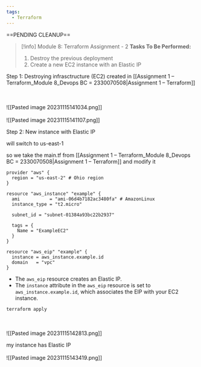 ```yaml
---
tags:
  - Terraform
---
```

==PENDING CLEANUP==
> [!info] Module 8: Terraform Assignment - 2
> **Tasks To Be Performed:** 
> 1. Destroy the previous deployment 
> 2. Create a new EC2 instance with an Elastic IP

Step 1:
Destroying infrasctructure (EC2) created in [[Assignment 1 – Terraform_Module 8_Devops BC = 2330070508|Assignment 1 – Terraform]]

<br><br>![[Pasted image 20231115141034.png]]
<br><br>![[Pasted image 20231115141107.png]]

Step 2: New instance with Elastic IP

will switch to us-east-1

so we take the main.tf from [[Assignment 1 – Terraform_Module 8_Devops BC = 2330070508|Assignment 1 – Terraform]]
and modify it

```ymal
provider "aws" {
  region = "us-east-2" # Ohio region
}

resource "aws_instance" "example" {
  ami           = "ami-06d4b7182ac3480fa" # AmazonLinux
  instance_type = "t2.micro"

  subnet_id = "subnet-01384a93bc22b2937"

  tags = {
    Name = "ExampleEC2"
  }
}

resource "aws_eip" "example" {
  instance = aws_instance.example.id
  domain   = "vpc"
}
```
- The `aws_eip` resource creates an Elastic IP.
- The `instance` attribute in the `aws_eip` resource is set to `aws_instance.example.id`, which associates the EIP with your EC2 instance.



``terraform apply``

<br><br>![[Pasted image 20231115142813.png]]

my instance has Elastic IP
<br><br>![[Pasted image 20231115143419.png]]